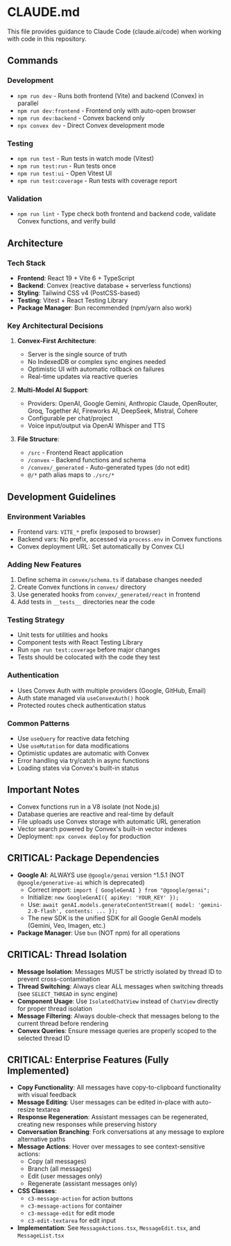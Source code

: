 # CLAUDE.md

This file provides guidance to Claude Code (claude.ai/code) when working with code in this repository.

## Commands

### Development
- `npm run dev` - Runs both frontend (Vite) and backend (Convex) in parallel
- `npm run dev:frontend` - Frontend only with auto-open browser
- `npm run dev:backend` - Convex backend only
- `npx convex dev` - Direct Convex development mode

### Testing
- `npm run test` - Run tests in watch mode (Vitest)
- `npm run test:run` - Run tests once
- `npm run test:ui` - Open Vitest UI
- `npm run test:coverage` - Run tests with coverage report

### Validation
- `npm run lint` - Type check both frontend and backend code, validate Convex functions, and verify build

## Architecture

### Tech Stack
- **Frontend**: React 19 + Vite 6 + TypeScript
- **Backend**: Convex (reactive database + serverless functions)
- **Styling**: Tailwind CSS v4 (PostCSS-based)
- **Testing**: Vitest + React Testing Library
- **Package Manager**: Bun recommended (npm/yarn also work)

### Key Architectural Decisions

1. **Convex-First Architecture**: 
   - Server is the single source of truth
   - No IndexedDB or complex sync engines needed
   - Optimistic UI with automatic rollback on failures
   - Real-time updates via reactive queries

2. **Multi-Model AI Support**:
   - Providers: OpenAI, Google Gemini, Anthropic Claude, OpenRouter, Groq, Together AI, Fireworks AI, DeepSeek, Mistral, Cohere
   - Configurable per chat/project
   - Voice input/output via OpenAI Whisper and TTS

3. **File Structure**:
   - `/src` - Frontend React application
   - `/convex` - Backend functions and schema
   - `/convex/_generated` - Auto-generated types (do not edit)
   - `@/*` path alias maps to `./src/*`

## Development Guidelines

### Environment Variables
- Frontend vars: `VITE_*` prefix (exposed to browser)
- Backend vars: No prefix, accessed via `process.env` in Convex functions
- Convex deployment URL: Set automatically by Convex CLI

### Adding New Features
1. Define schema in `convex/schema.ts` if database changes needed
2. Create Convex functions in `convex/` directory
3. Use generated hooks from `convex/_generated/react` in frontend
4. Add tests in `__tests__` directories near the code

### Testing Strategy
- Unit tests for utilities and hooks
- Component tests with React Testing Library
- Run `npm run test:coverage` before major changes
- Tests should be colocated with the code they test

### Authentication
- Uses Convex Auth with multiple providers (Google, GitHub, Email)
- Auth state managed via `useConvexAuth()` hook
- Protected routes check authentication status

### Common Patterns
- Use `useQuery` for reactive data fetching
- Use `useMutation` for data modifications
- Optimistic updates are automatic with Convex
- Error handling via try/catch in async functions
- Loading states via Convex's built-in status

## Important Notes
- Convex functions run in a V8 isolate (not Node.js)
- Database queries are reactive and real-time by default
- File uploads use Convex storage with automatic URL generation
- Vector search powered by Convex's built-in vector indexes
- Deployment: `npx convex deploy` for production

## CRITICAL: Package Dependencies
- **Google AI**: ALWAYS use `@google/genai` version ^1.5.1 (NOT `@google/generative-ai` which is deprecated)
  - Correct import: `import { GoogleGenAI } from "@google/genai";`
  - Initialize: `new GoogleGenAI({ apiKey: 'YOUR_KEY' });`
  - Use: `await genAI.models.generateContentStream({ model: 'gemini-2.0-flash', contents: ... });`
  - The new SDK is the unified SDK for all Google GenAI models (Gemini, Veo, Imagen, etc.)
- **Package Manager**: Use `bun` (NOT npm) for all operations

## CRITICAL: Thread Isolation
- **Message Isolation**: Messages MUST be strictly isolated by thread ID to prevent cross-contamination
- **Thread Switching**: Always clear ALL messages when switching threads (see `SELECT_THREAD` in sync engine)
- **Component Usage**: Use `IsolatedChatView` instead of `ChatView` directly for proper thread isolation
- **Message Filtering**: Always double-check that messages belong to the current thread before rendering
- **Convex Queries**: Ensure message queries are properly scoped to the selected thread ID

## CRITICAL: Enterprise Features (Fully Implemented)
- **Copy Functionality**: All messages have copy-to-clipboard functionality with visual feedback
- **Message Editing**: User messages can be edited in-place with auto-resize textarea
- **Response Regeneration**: Assistant messages can be regenerated, creating new responses while preserving history
- **Conversation Branching**: Fork conversations at any message to explore alternative paths
- **Message Actions**: Hover over messages to see context-sensitive actions:
  - Copy (all messages)
  - Branch (all messages)
  - Edit (user messages only)
  - Regenerate (assistant messages only)
- **CSS Classes**: 
  - `c3-message-action` for action buttons
  - `c3-message-actions` for container
  - `c3-message-edit` for edit mode
  - `c3-edit-textarea` for edit input
- **Implementation**: See `MessageActions.tsx`, `MessageEdit.tsx`, and `MessageList.tsx`